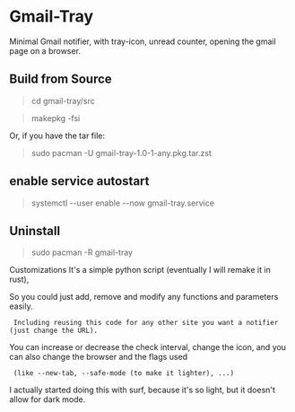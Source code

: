 # Gmail-Tray

Minimal Gmail notifier, with tray-icon, unread counter, opening the gmail page on a browser.

## Build from Source

> cd gmail-tray/src

> makepkg -fsi

Or, if you have the tar file:
> sudo pacman -U gmail-tray-1.0-1-any.pkg.tar.zst


## enable service autostart

> systemctl --user enable --now gmail-tray.service

## Uninstall

> sudo pacman -R gmail-tray

Customizations
It's a simple python script (eventually I will remake it in rust),

So you could just add, remove and modify any functions and parameters easily.

     Including reusing this code for any other site you want a notifier (just change the URL).

You can increase or decrease the check interval, change the icon, and you can also change the browser and the flags used

     (like --new-tab, --safe-mode (to make it lighter), ...)

I actually started doing this with surf, because it's so light, but it doesn't allow for dark mode.
